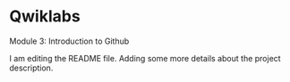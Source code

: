 # Qwiklabs
Module 3: Introduction to Github

I am editing the README file. Adding some more details about the project description.
